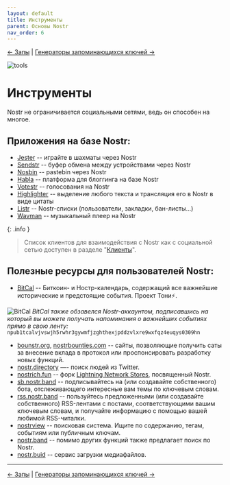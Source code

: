 ```yaml
---
layout: default
title: Инструменты
parent: Основы Nostr
nav_order: 6
---
```


[← Запы](https://nostr.21ideas.org/docs/basics/zaps.html) | [Генераторы запоминающихся ключей →](https://nostr.21ideas.org/docs/basics/vanity_address.html)

![tools](https://cdn.discordapp.com/attachments/1082203170979205172/1082235474732662894/Tony_HODLer_Blueprint_of_numerous_engineering_tools_Leonardo_Da_a75c450e-6955-43d3-bce0-6f9c4d1e5add.png)

# Инструменты
Nostr не ограничивается социальными сетями, ведь он способен на многое. 

## Приложения на базе Nostr:

* [Jester](https://jesterui.github.io/) -- играйте в шахматы через Nostr
* [Sendstr](https://sendstr.com/) -- буфер обмена между устройствами через Nostr
* [Nosbin](https://nosbin.com/) -- pastebin через Nostr
* [Habla](https://habla.news/) -- платформа для блоггинга на базе Nostr
* [Votestr](https://votestr.com/) -- голосования на Nostr
* [Highlighter](https://highlighter.com/) -- выделение любого текста и трансляция его в Nostr в виде цитаты
* [Listr](https://listr.lol/) -- Nostr-списки (пользователи, закладки, бан-листы...)
* [Wavman](https://www.wavman.app/) -- музыкальный плеер на Nostr

{: .info }
> Список клиентов для взаимодействия с Nostr как с социальной сетью доступен в разделе "[Клиенты](https://nostr.21ideas.org/docs/basics/clients.html)".

## Полезные ресурсы для пользователей Nostr:

* [BitCal](https://bitcal.21ideas.org/about/) -- Биткоин- и Ностр-календарь, содержащий все важнейшие исторические и предстоящие события. Проект Тони⚡️.

![BitCal](https://nostr.build/i/nostr.build_e508f65fb18423f9af8f1f38eb46ed087bbe6dcb153619043666c834aee61604.png)
*BitCal также обзавелся Nostr-аккаунтом, подписавшись на который вы можете получать напоминания о важнейших событиях прямо в свою ленту:* `npub1tcalvjvswjh5rwhr3gywmfjzghthexjpddzvlxre9wxfqz4euqys0309hn`

* [bounstr.org](https://bountsr.org/), [nostrbounties.com](https://nostrbounties.com/) -- сайты, позволяющие получить саты за внесение вклада в протокол или проспонсировать разработку новых функций.
* [nostr.directory](https://nostr.directory/) —- поиск людей из Twitter.
* [nostrich.fun](https://nostrich.fun/) -- форк [Lightning Network Stores](https://lightningnetworkstores.com/), посвященный Nostr.
* [sb.nostr.band](https://sb.nostr.band/) -- подписывайтесь на (или создавайте собственного) бота, отслеживающего интересные вам темы по ключевым словам.
* [rss.nostr.band](https://rss.nostr.band/) -- пользуйтесь предложенными (или создавайте собственного) RSS-лентами с постами, соответствующими вашим ключевым словам, и получайте информацию с помощью вашей любимой RSS-читалки.
* [nostrview](https://nostrview.com/) -- поисковая система. Ищите по содержанию, тегам, событиям или публичным ключам.
* [nostr.band](https://nostr.band/) -- помимо других функций также предлагает поиск по Nostr.
* [nostr.buid](https://nostr.build/) -- сервис загрузки медиафайлов. 

---

[← Запы](https://nostr.21ideas.org/docs/basics/zaps.html) | [Генераторы запоминающихся ключей →](https://nostr.21ideas.org/docs/basics/vanity_address.html)
